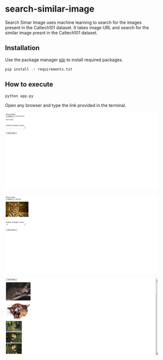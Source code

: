 # search-similar-image

Search Simar Image uses machine learning to search for the images present in the Caltech101 dataset. It takes image URL and search for the similar image presnt in the Caltech101 dataset.

## Installation

Use the package manager [pip](https://pip.pypa.io/en/stable/) to install required packages.

```bash
pip install -r requirements.txt
```
## How to execute

```bash
python app.py
```
Open any browser and type the link provided in the terminal.

![alt text](https://github.com/Hari-404/search-similar-image/blob/master/images/image1.png)

![alt text](https://github.com/Hari-404/search-similar-image/blob/master/images/image2.png)

![alt text](https://github.com/Hari-404/search-similar-image/blob/master/images/image3.png)
